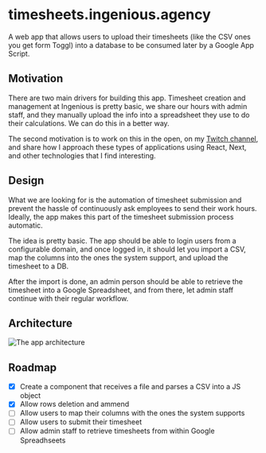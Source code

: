 # timesheets.ingenious.agency

A web app that allows users to upload their timesheets (like the CSV ones you get form Toggl) into a database to be consumed later by a Google App Script.

## Motivation

There are two main drivers for building this app. Timesheet creation and management at Ingenious is pretty basic, we share our hours with admin staff, and they manually upload the info into a spreadsheet they use to do their calculations. We can do this in a better way.

The second motivation is to work on this in the open, on my [Twitch channel](https://www.twitch.tv/iamcherta), and share how I approach these types of applications using React, Next, and other technologies that I find interesting.

## Design

What we are looking for is the automation of timesheet submission and prevent the hassle of continuously ask employees to send their work hours. Ideally, the app makes this part of the timesheet submission process automatic.

The idea is pretty basic. The app should be able to login users from a configurable domain, and once logged in, it should let you import a CSV, map the columns into the ones the system support, and upload the timesheet to a DB.

After the import is done, an admin person should be able to retrieve the timesheet into a Google Spreadsheet, and from there, let admin staff continue with their regular workflow.

## Architecture

![The app architecture](./docs/architecture.png)

## Roadmap

- [x] Create a component that receives a file and parses a CSV into a JS object
- [x] Allow rows deletion and ammend
- [ ] Allow users to map their columns with the ones the system supports
- [ ] Allow users to submit their timesheet
- [ ] Allow admin staff to retrieve timesheets from within Google Spreadhseets
